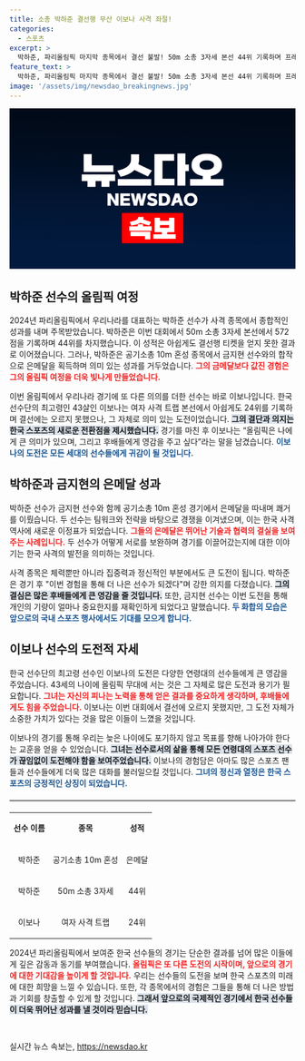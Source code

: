 ```yaml
---
title: 소총 박하준 결선행 무산 이보나 사격 좌절!
categories:
  - 스포츠
excerpt: >
  박하준, 파리올림픽 마지막 종목에서 결선 불발! 50m 소총 3자세 본선 44위 기록하며 프레스텐 티켓 놓쳐. 은메달 쾌거와 함께 한국 사격의 미래가 궁금해진다.
feature_text: >
  박하준, 파리올림픽 마지막 종목에서 결선 불발! 50m 소총 3자세 본선 44위 기록하며 프레스텐 티켓 놓쳐. 은메달 쾌거와 함께 한국 사격의 미래가 궁금해진다.
image: '/assets/img/newsdao_breakingnews.jpg'
---
```


<p><img src="/assets/img/newsdao_breakingnews.jpg" alt="firstkoreanews 속보" /></p>

<h2 data-ke-size="size26">박하준 선수의 올림픽 여정</h2>

<p data-ke-size="size16">2024년 파리올림픽에서 우리나라를 대표하는 박하준 선수가 사격 종목에서 종합적인 성과를 내며 주목받았습니다. 박하준은 이번 대회에서 50m 소총 3자세 본선에서 572점을 기록하며 44위를 차지했습니다. 이 성적은 아쉽게도 결선행 티켓을 얻지 못한 결과로 이어졌습니다. 그러나, 박하준은 공기소총 10m 혼성 종목에서 금지현 선수와의 합작으로 은메달을 획득하며 의미 있는 성과를 거두었습니다. <b><span style="color: #ee2323;">그의 금메달보다 값진 경험은 그의 올림픽 여정을 더욱 빛나게 만들었습니다.</span></b></p>

<p data-ke-size="size16">이번 올림픽에서 우리나라 경기에 또 다른 의의를 더한 선수는 바로 이보나입니다. 한국 선수단의 최고령인 43살인 이보나는 여자 사격 트랩 본선에서 아쉽게도 24위를 기록하며 결선에는 오르지 못했으나, 그 자체로 의미 있는 도전이었습니다. <b><span style="background-color: #21538527;">그의 결단과 의지는 한국 스포츠의 새로운 전환점을 제시했습니다.</span></b>  경기를 마친 후 이보나는 “올림픽은 나에게 큰 의미가 있으며, 그리고 후배들에게 영감을 주고 싶다”라는 말을 남겼습니다. <b><span style="color: #1a5490;">이보나의 도전은 모든 세대의 선수들에게 귀감이 될 것입니다.</span></b></p>

<h2 data-ke-size="size26">박하준과 금지현의 은메달 성과</h2>

<p data-ke-size="size16">박하준 선수가 금지현 선수와 함께 공기소총 10m 혼성 경기에서 은메달을 따내며 쾌거를 이뤘습니다. 두 선수는 팀워크와 전략을 바탕으로 경쟁을 이겨냈으며, 이는 한국 사격 역사에 새로운 이정표가 되었습니다. <b><span style="color: #ee2323;">그들의 은메달은 뛰어난 기술과 협력의 결실을 보여주는 사례입니다.</span></b>  두 선수가 어떻게 서로를 보완하며 경기를 이끌어갔는지에 대한 이야기는 한국 사격의 발전을 의미하는 것입니다.</p>

<p data-ke-size="size16">사격 종목은 체력뿐만 아니라 집중력과 정신적인 부분에서도 큰 도전이 됩니다. 박하준은 경기 후 "이번 경험을 통해 더 나은 선수가 되겠다"며 강한 의지를 다졌습니다. <b><span style="background-color: #21538527;">그의 결심은 많은 후배들에게 큰 영감을 줄 것입니다.</span></b>  또한, 금지현 선수는 이번 도전을 통해 개인의 기량이 얼마나 중요한지를 재확인하게 되었다고 말했습니다. <b><span style="color: #1a5490;">두 화합의 모습은 앞으로의 국내 스포츠 행사에서도 기대를 모으게 합니다.</span></b></p>

<h2 data-ke-size="size26">이보나 선수의 도전적 자세</h2>

<p data-ke-size="size16">한국 선수단의 최고령 선수인 이보나의 도전은 다양한 연령대의 선수들에게 큰 영감을 주었습니다. 43세의 나이에 올림픽 무대에 서는 것은 그 자체로 많은 도전과 용기가 필요합니다. <b><span style="color: #ee2323;">그녀는 자신의 피나는 노력을 통해 얻은 결과를 중요하게 생각하며, 후배들에게도 힘을 주었습니다.</span></b>  이보나는 이번 대회에서 결선에 오르지 못했지만, 그 도전 자체가 소중한 가치가 있다는 것을 많은 이들이 느꼈을 것입니다.</p>

<p data-ke-size="size16">이보나의 경기를 통해 우리는 늦은 나이에도 포기하지 않고 목표를 향해 나아가야 한다는 교훈을 얻을 수 있었습니다. <b><span style="background-color: #21538527;">그녀는 선수로서의 삶을 통해 모든 연령대의 스포츠 선수가 끊임없이 도전해야 함을 보여주었습니다.</span></b>  이보나의 경험담은 아마도 많은 스포츠 팬들과 선수들에게 더욱 많은 대화를 불러일으킬 것입니다. <b><span style="color: #1a5490;">그녀의 정신과 열정은 한국 스포츠의 긍정적인 상징이 되었습니다.</span></b></p>

<hr style="height: 1px; border: none; border-top: 1px solid #ccc; margin: 20px 0;">

<table style="width: 100%;">
    <tr>
        <td style="text-align: center; height: 50px;"><b>선수 이름</b></td>
        <td style="text-align: center; height: 50px;"><b>종목</b></td>
        <td style="text-align: center; height: 50px;"><b>성적</b></td>
    </tr>
    <tr>
        <td style="text-align: center; height: 50px;">박하준</td>
        <td style="text-align: center; height: 50px;">공기소총 10m 혼성</td>
        <td style="text-align: center; height: 50px;">은메달</td>
    </tr>
    <tr>
        <td style="text-align: center; height: 50px;">박하준</td>
        <td style="text-align: center; height: 50px;">50m 소총 3자세</td>
        <td style="text-align: center; height: 50px;">44위</td>
    </tr>
    <tr>
        <td style="text-align: center; height: 50px;">이보나</td>
        <td style="text-align: center; height: 50px;">여자 사격 트랩</td>
        <td style="text-align: center; height: 50px;">24위</td>
    </tr>
</table>

<p data-ke-size="size16">2024년 파리올림픽에서 보여준 한국 선수들의 경기는 단순한 결과를 넘어 많은 이들에게 깊은 감동과 동기를 부여했습니다. <b><span style="color: #ee2323;">올림픽은 또 다른 도전의 시작이며, 앞으로의 경기에 대한 기대감을 높이게 할 것입니다.</span></b>  우리는 선수들의 도전을 보며 한국 스포츠의 미래에 대한 희망을 느낄 수 있습니다. 또한, 각 종목에서의 경험은 그들을 통해 더 나은 방법과 기회를 창출할 수 있게 할 것입니다. <b><span style="background-color: #21538527;">그래서 앞으로의 국제적인 경기에서 한국 선수들이 더욱 뛰어난 성과를 낼 것이라 믿습니다.</span></b></p>

<p data-ke-size="size16">&nbsp;</p>
실시간 뉴스 속보는, <a href="https://newsdao.kr" rel="dofollow">https://newsdao.kr</a>


